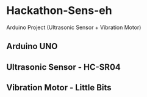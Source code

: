 # Hackathon-Sens-eh
Arduino Project (Ultrasonic Sensor + Vibration Motor)

## Arduino UNO
## Ultrasonic Sensor - HC-SR04
## Vibration Motor - Little Bits
